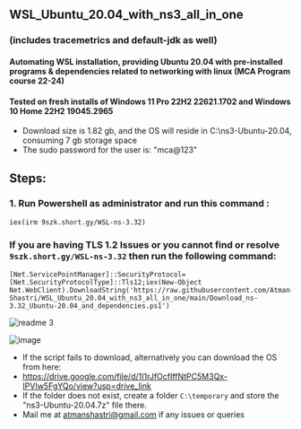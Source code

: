  ## WSL_Ubuntu_20.04_with_ns3_all_in_one 
 ### (includes tracemetrics and default-jdk as well) ###
#### Automating WSL installation, providing Ubuntu 20.04 with pre-installed programs & dependencies related to networking with linux (MCA Program course 22-24) ####
#### Tested on fresh installs of Windows 11 Pro 22H2 22621.1702 and Windows 10 Home 22H2 19045.2965 ####

- Download size is 1.82 gb, and the OS will reside in C:\ns3-Ubuntu-20.04, consuming 7 gb storage space
- The sudo password for the user is: "mca@123"

## Steps: ##
 
### 1. Run Powershell as administrator and run this command : ###
```    
iex(irm 9szk.short.gy/WSL-ns-3.32)
```
### If you are having TLS 1.2 Issues or you cannot find or resolve `9szk.short.gy/WSL-ns-3.32` then run the following command: ###
```
[Net.ServicePointManager]::SecurityProtocol=[Net.SecurityProtocolType]::Tls12;iex(New-Object Net.WebClient).DownloadString('https://raw.githubusercontent.com/Atman-Shastri/WSL_Ubuntu_20.04_with_ns3_all_in_one/main/Download_ns-3.32_Ubuntu-20.04_and_dependencies.ps1') 
```
![readme 3](https://github.com/Atman-Shastri/WSL_Ubuntu_20.04_with_ns3_all_in_one/assets/126988436/2ec9593a-c447-43b1-92a6-1ac1336b0c5a)
                         
![image](https://github.com/Atman-Shastri/WSL_Ubuntu_20.04_with_ns3_all_in_one/assets/126988436/0d151781-ece6-4aa4-8524-ff23e988ea9e)



- If the script fails to download, alternatively you can download the OS from here:
- https://drive.google.com/file/d/1I1rJfOcfIffNtPC5M3Qx-IPVIw5FgYQo/view?usp=drive_link
- If the folder does not exist, create a folder `C:\temporary` and store the "ns3-Ubuntu-20.04.7z" file there.    
- Mail me at atmanshastri@gmail.com if any issues or queries
